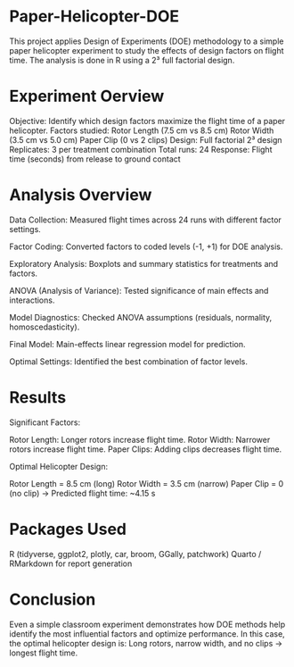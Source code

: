 # Paper-Helicopter-DOE
This project applies Design of Experiments (DOE) methodology to a simple paper helicopter experiment to study the effects of design factors on flight time. The analysis is done in R using a 2³ full factorial design.
# Experiment Oerview
Objective: Identify which design factors maximize the flight time of a paper helicopter.
Factors studied:
Rotor Length (7.5 cm vs 8.5 cm)
Rotor Width (3.5 cm vs 5.0 cm)
Paper Clip (0 vs 2 clips)
Design: Full factorial 2³ design
Replicates: 3 per treatment combination
Total runs: 24
Response: Flight time (seconds) from release to ground contact
# Analysis Overview
Data Collection: Measured flight times across 24 runs with different factor settings.

Factor Coding: Converted factors to coded levels (-1, +1) for DOE analysis.

Exploratory Analysis: Boxplots and summary statistics for treatments and factors.

ANOVA (Analysis of Variance): Tested significance of main effects and interactions.

Model Diagnostics: Checked ANOVA assumptions (residuals, normality, homoscedasticity).

Final Model: Main-effects linear regression model for prediction.

Optimal Settings: Identified the best combination of factor levels.
# Results
Significant Factors:

Rotor Length: Longer rotors increase flight time.
Rotor Width: Narrower rotors increase flight time.
Paper Clips: Adding clips decreases flight time.

Optimal Helicopter Design:

Rotor Length = 8.5 cm (long)
Rotor Width = 3.5 cm (narrow)
Paper Clip = 0 (no clip)
→ Predicted flight time: ~4.15 s

# Packages Used
R (tidyverse, ggplot2, plotly, car, broom, GGally, patchwork)
Quarto / RMarkdown for report generation

# Conclusion
Even a simple classroom experiment demonstrates how DOE methods help identify the most influential factors and optimize performance. In this case, the optimal helicopter design is:
Long rotors, narrow width, and no clips → longest flight time.

